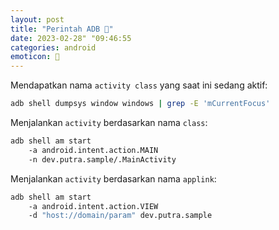 ```yaml
---
layout: post
title: "Perintah ADB 🤖"
date: 2023-02-28" "09:46:55
categories: android
emoticon: 🤖
---
```


Mendapatkan nama `activity class` yang saat ini sedang aktif:
```bash
adb shell dumpsys window windows | grep -E 'mCurrentFocus'
```

Menjalankan `activity` berdasarkan nama `class`:
```bash
adb shell am start 
    -a android.intent.action.MAIN 
    -n dev.putra.sample/.MainActivity
```

Menjalankan `activity` berdasarkan nama `applink`:
```bash
adb shell am start 
    -a android.intent.action.VIEW 
    -d "host://domain/param" dev.putra.sample
```